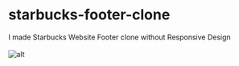 # starbucks-footer-clone
I made Starbucks Website Footer clone without Responsive Design
<br>
<br>
![alt](https://i.ibb.co/FKPKKfn/Screenshot-29.png)
